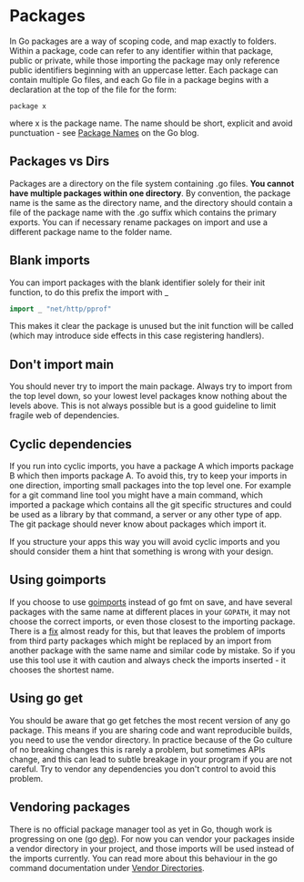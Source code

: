 # Packages

In Go packages are a way of scoping code, and map exactly to folders. Within a package, code can refer to any identifier within that package, public or private, while those importing the package may only reference public identifiers beginning with an uppercase letter. Each package can contain multiple Go files, and each Go file in a package begins with a declaration at the top of the file for the form:

```
package x
```

where x is the package name. The name should be short, explicit and avoid punctuation - see [Package Names](https://blog.golang.org/package-names) on the Go blog.

## Packages vs Dirs

Packages are a directory on the file system containing .go files. **You cannot have multiple packages within one directory**. By convention, the package name is the same as the directory name, and the directory should contain a file of the package name with the .go suffix which contains the primary exports. You can if necessary rename packages on import and use a different package name to the folder name.

## Blank imports

You can import packages with the blank identifier solely for their init function, to do this prefix the import with \_ 

```go
import _ "net/http/pprof"
```

This makes it clear the package is unused but the init function will be called \(which may introduce side effects in this case registering handlers\).

## Don't import main

You should never try to import the main package. Always try to import from the top level down, so your lowest level packages know nothing about the levels above. This is not always possible but is a good guideline to limit fragile web of dependencies.

## Cyclic dependencies

If you run into cyclic imports, you have a package A which imports package B which then imports package A. To avoid this, try to keep your imports in one direction, importing small packages into the top level one. For example for a git command line tool you might have a main command, which imported a package which contains all the git specific structures and could be used as a library by that command, a server or any other type of app. The git package should never know about packages which import it. 

If you structure your apps this way you will avoid cyclic imports and you should consider them a hint that something is wrong with your design.

## Using goimports

If you choose to use [goimports](https://godoc.org/golang.org/x/tools/cmd/goimports) instead of go fmt on save, and have several packages with the same name at different places in your `GOPATH`, it may not choose the correct imports, or even those closest to the importing package. There is a [fix](https://github.com/golang/go/issues/17557) almost ready for this, but that leaves the problem of imports from third party packages which might be replaced by an import from another package with the same name and similar code by mistake. So if you use this tool use it with caution and always check the imports inserted - it chooses the shortest name. 

## Using go get

You should be aware that go get fetches the most recent version of any go package. This means if you are sharing code and want reproducible builds, you need to use the vendor directory. In practice because of the Go culture of no breaking changes this is rarely a problem, but sometimes APIs change, and this can lead to subtle breakage in your program if you are not careful. Try to vendor any dependencies you don't control to avoid this problem.

## Vendoring packages

There is no official package manager tool as yet in Go, though work is progressing on one \(go [dep](https://github.com/golang/dep)\). For now you can vendor your packages inside a vendor directory in your project, and those imports will be used instead of the imports currently. You can read more about this behaviour in the go command documentation under [Vendor Directories](https://golang.org/cmd/go/#hdr-Vendor_Directories).

